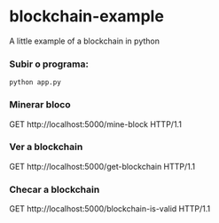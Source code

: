 # blockchain-example
A little example of a blockchain in python

### Subir o programa:
```
python app.py
```

### Minerar bloco
GET http://localhost:5000/mine-block HTTP/1.1

### Ver a blockchain
GET http://localhost:5000/get-blockchain HTTP/1.1

### Checar a blockchain
GET http://localhost:5000/blockchain-is-valid HTTP/1.1
